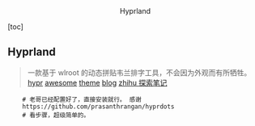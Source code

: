 <center>Hyprland</center>





[toc]





## Hyprland

> 一款基于 wlroot 的动态拼贴韦兰排字工具，不会因为外观而有所牺牲。[hypr](https://hyprland.org/) [awesome](https://github.com/hyprland-community/awesome-hyprland) [theme](https://community.hyprland.org/themes.html) [blog](https://blog.cascade.moe/posts/hyprland-configure/) [zhihu ](https://www.zhihu.com/question/569405567)[探索笔记](https://samwhelp.github.io/note-about-hyprland/)



```shell
    # 老哥已经配置好了，直接安装就行。 感谢
    https://github.com/prasanthrangan/hyprdots
    # 看步骤，超级简单的。
```
